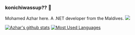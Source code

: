 ### konichiwassup?? 👋
Mohamed Azhar here. A .NET developer from the Maldives.  ![](https://vistr.dev/badge?repo=mohamed-azhar)

[![Azhar's github stats](https://github-readme-stats.vercel.app/api?username=mohamed-azhar&show_icons=true&theme=onedark)](https://github-readme-stats.vercel.app/api?username=mohamed-azhar&show_icons=true&theme=onedark) [![Most Used Languages](https://github-readme-stats.vercel.app/api/top-langs/?username=mohamed-azhar&show_icons=true&theme=onedark)](https://github-readme-stats.vercel.app/api/top-langs/?username=mohamed-azhar&show_icons=true&theme=onedark)



<!--
**mohamed-azhar/mohamed-azhar** is a ✨ _special_ ✨ repository because its `README.md` (this file) appears on your GitHub profile.

Here are some ideas to get you started:

- 🔭 I’m currently working on ...
- 🌱 I’m currently learning ...
- 👯 I’m looking to collaborate on ...
- 🤔 I’m looking for help with ...
- 💬 Ask me about ...
- 📫 How to reach me: ...
- 😄 Pronouns: ...
- ⚡ Fun fact: ...
-->
